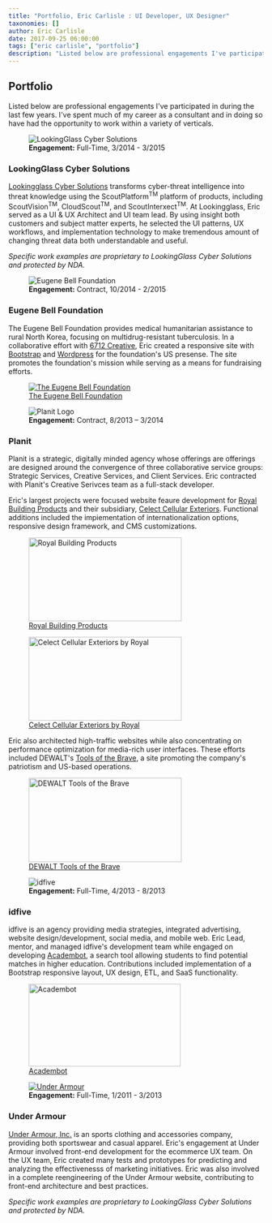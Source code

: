 ```yaml
---
title: "Portfolio, Eric Carlisle : UI Developer, UX Designer"
taxonomies: []
author: Eric Carlisle
date: 2017-09-25 06:00:00
tags: ["eric carlisle", "portfolio"]
description: "Listed below are professional engagements I've participated in during the last few years. I've spent much of my career as a consultant and in doing so have had the opportunity to work within a variety of verticals."
---
```

<article id="content-roll" class="portfolio">
	<h1>Portfolio</h1>
	<p>
		Listed below are professional engagements I've participated in during the last few years. I've spent much of my career as a consultant and in doing so have had the opportunity to work within a variety of verticals.
	</p>
	<section class="wg">
		<div class="col-lg-4-16">
			<figure class="logo">
				<img src="/img/portfolio/lookingglass.png" alt="LookingGlass Cyber Solutions" />
				<figcaption><strong>Engagement:</strong> Full-Time, 3/2014 - 3/2015</figcaption>
			</figure>
		</div>
		<div class="col-lg-12-16">
			<h3>LookingGlass Cyber Solutions</h3>
			<p>
				<a href="https://www.lookingglasscyber.com/" target="_blank">Lookingglass Cyber Solutions</a> transforms cyber-threat intelligence into threat knowledge using the ScoutPlatform<sup>TM</sup> platform of products, including ScoutVision<sup>TM</sup>, CloudScout<sup>TM</sup>, and ScoutInterxect<sup>TM</sup>. At Lookingglass, Eric served as a UI &amp; UX Architect and UI team lead. By using insight both customers and subject matter experts, he selected the UI patterns, UX workflows, and implementation technology to make tremendous amount of changing threat data both understandable and useful.
			</p>
			<p class="small">
				<em>
					Specific work examples are proprietary to LookingGlass Cyber Solutions and protected by NDA.
				</em>
			</p>
		</div>
	</section>
	<section class="wg">
		<div class="col-lg-4-16">
			<figure class="logo">
				<img src="/img/portfolio/eugene-bell-foundation.png" alt="Eugene Bell Foundation" />
				<figcaption><strong>Engagement:</strong> Contract, 10/2014 - 2/2015</figcaption>
			</figure>
		</div>
		<div class="col-lg-12-16">
			<h3>Eugene Bell Foundation</h3>
			<p>
				The Eugene Bell Foundation provides medical humanitarian assistance to rural North Korea, focusing on multidrug-resistant tuberculosis. In a collaborative effort with <a href="http://www.6712creative.com/" target="_blank">6712 Creative</a>, Eric created a responsive site with <a href="http://www.getbootstrap.com" target="_blank">Bootstrap</a> and <a href="http://www.wordpress.com" target="_blank">Wordpress</a> for the foundation's US presense. The site promotes the foundation's mission while serving as a means for fundraising efforts.
			</p>
			<figure class="screen">
				<a href="http://www.eugene-bell.org/" target="_blank">
					<img src="/img/portfolio/eugene-bell-foundation-homepage.jpg" alt="The Eugene Bell Foundation">
				</a>
				<figcaption>
					<a href="http://www.eugene-bell.org/" target="_blank">
						The Eugene Bell Foundation
					</a>
				</figcaption>
			</figure>
		</div>
	</section>
	<section class="wg">
		<div class="col-lg-4-16">
			<figure class="logo">
				<img src="/img/portfolio/planit.png" alt="Planit Logo" />
				<figcaption class="small">
					<strong>Engagement:</strong> Contract, 8/2013 – 3/2014
				</figcaption>
			</figure>
		</div>
		<div class="col-lg-12-16">
			<h3>Planit</h3>
			<p>
				Planit is a strategic, digitally minded agency whose offerings are offerings are designed around the convergence of three collaborative service groups: Strategic Services, Creative Services, and Client Services. Eric contracted with Planit's Creative Serivces team as a full-stack developer.
			</p>
			<p>
				Eric's largest projects were focused website feaure development for <a href="http://www.royalbuildingproducts.com/" target="_blank">Royal Building Products</a> and their subsidiary, <a href="http://celect.royalbuildingproducts.com/" target="_blank">Celect Cellular Exteriors</a>. Functional additions included the impiementation of internationalization options, responsive design framework, and CMS customizations.
			</p>
			<div class="flex-spacearound">
				<figure class="screen">
					<a href="http://www.royalbuildingproducts.com/" target="_blank">
						<img src="/img/portfolio/royal-building-products-homepage.jpg" alt="Royal Building Products" width="302" height="165" />
					</a>
					<figcaption class="small">
						<a href="http://www.royalbuildingproducts.com/" target="_blank">
							Royal Building Products
						</a>
					</figcaption>
				</figure>
				<figure class="screen">
					<a href="http://celect.royalbuildingproducts.com/" target="_blank">
						<img src="/img/portfolio/celect-homepage.jpg" alt="Celect Cellular Exteriors by Royal" width="302" height="165" />
					</a>
					<figcaption class="small">
						<a href="http://celect.royalbuildingproducts.com/" target="_blank">
							Celect Cellular Exteriors by Royal
						</a>
					</figcaption>
				</figure>
			</div>
			<p>
				Eric also architected high-traffic websites while also concentrating on performance optimization for media-rich user interfaces. These efforts included DEWALT's <a href="http://www.toolsofthebrave.com/">Tools of the Brave</a>, a site promoting the company's patriotism and US-based operations.
			</p>
			<figure class="screen">
				<a href="http://www.toolsofthebrave.com/" target="_blank">
					<img class="img-responsive" src="/img/portfolio/tools-of-the-brave-homepage.jpg" alt="DEWALT Tools of the Brave" width="302" height="166">
				</a>
				<figcaption class="small">
					<a href="http://www.toolsofthebrave.com/" target="_blank">
						DEWALT Tools of the Brave
					</a>
				</figcaption>
			</figure>
		</div>
	</section>
	<section class="wg">
		<div class="col-lg-4-16">
			<figure>
				<img src="/img/portfolio/idfive-logo.jpg" alt="idfive" />
				<figcaption class="small">
					<strong>Engagement:</strong> Full-Time, 4/2013 - 8/2013
				</figcaption>
			</figure>
		</div>
		<div class="col-lg-12-16">
			<h3>idfive</h3>
			<p>
				idfive is an agency providing media strategies, integrated advertising, website design/development, social media, and mobile web. Eric Lead, mentor, and managed idfive's development team while engaged on developing <a href="http://www.academbot.com" target="_blank">Academbot</a>, a search tool allowing students to find potential matches in higher education. Contributions included implementation of a Bootstrap responsive layout, UX design, ETL, and SaaS functionality.
			</p>
			<figure class="screen">
				<a href="http://www.academbot.com/" target="_blank">
					<img src="/img/portfolio/academbot-homepage.jpg" alt="Academbot" width="300" height="163">
				</a>
				<figcaption class="small">
					<a href="http://www.academbot.com/" target="_blank">
						Academbot
					</a>
				</figcaption>
			</figure>
		</div>
	</section>
	<section class="wg">
		<div class="col-lg-4-16">
			<figure>
				<a href="http://www.underarmour.com/" target="_blank">
					<img src="/img/portfolio/underarmour-logo.jpg" alt="Under Armour" />
				</a>
				<figcaption class="small">
					<strong>Engagement:</strong> Full-Time, 1/2011 - 3/2013
				</figcaption>
			</figure>
		</div>
		<div class="col-lg-12-16">
			<h3>Under Armour</h3>
			<p>
				<a href="http://www.underarmour.com/" target="_blank">
Under Armour, Inc.</a> is an sports clothing and accessories company, providing both sportswear and casual apparel. Eric's engagement at Under Armour involved front-end development for the ecommerce UX team. On the UX team, Eric created many tests and prototypes for predicting and analyzing the effectivenesss of marketing initiatives. Eric was also involved in a complete reengineering of the Under Armour website, contributing to front-end architecture and best practices.
			</p>
			<p class="small">
				<em>
					Specific work examples are proprietary to LookingGlass Cyber Solutions and protected by NDA.
				</em>
			</p>
		</div>
	</section>
</article>
